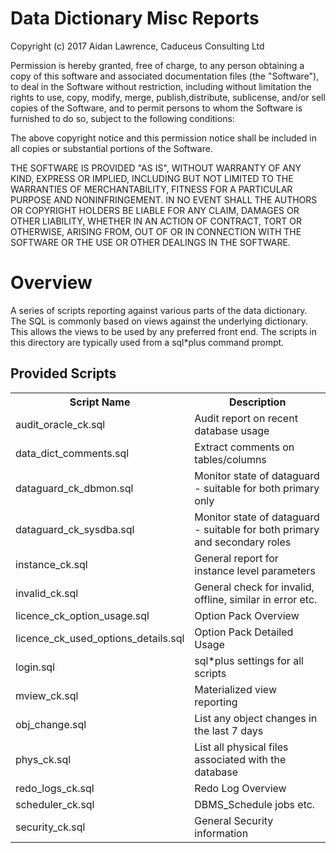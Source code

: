 <H1>Data Dictionary Misc Reports</H1>

Copyright (c) 2017 Aidan Lawrence, Caduceus Consulting Ltd

Permission is hereby granted, free of charge, to any person obtaining a copy of this software and associated documentation files (the "Software"), to deal in the Software without restriction, including without limitation the rights to use, copy, modify, merge, publish,distribute, sublicense, and/or sell copies of the Software, and to permit persons to whom the Software is furnished to do so, subject to the following conditions:

The above copyright notice and this permission notice shall be included in all copies or substantial portions of the Software.

THE SOFTWARE IS PROVIDED "AS IS", WITHOUT WARRANTY OF ANY KIND, EXPRESS OR IMPLIED, INCLUDING BUT NOT LIMITED TO THE WARRANTIES OF MERCHANTABILITY, FITNESS FOR A PARTICULAR PURPOSE AND NONINFRINGEMENT. IN NO EVENT SHALL THE AUTHORS OR COPYRIGHT HOLDERS BE LIABLE FOR ANY CLAIM, DAMAGES OR OTHER LIABILITY, WHETHER IN AN ACTION OF CONTRACT, TORT OR OTHERWISE, ARISING FROM, OUT OF OR IN CONNECTION WITH THE SOFTWARE OR THE USE OR OTHER DEALINGS IN THE SOFTWARE.

<H1>Overview</H1>

A series of scripts reporting against various parts of the data dictionary. The SQL is commonly based on views against the underlying dictionary. This allows the views to be used by any preferred front end. The scripts in this directory are typically used from a sql*plus command prompt. 

<H2>Provided Scripts</H2>

<table style="width:100%">
<tr><th width=30%>Script Name</th><th width=70%>Description</th></tr>
<tr><td>audit_oracle_ck.sql</td><td>Audit report on recent database usage</td></tr>
<tr><td>data_dict_comments.sql</td><td>Extract comments on tables/columns</td></tr>
<tr><td>dataguard_ck_dbmon.sql</td><td>Monitor state of dataguard - suitable for both primary only</td></tr>
<tr><td>dataguard_ck_sysdba.sql</td><td>Monitor state of dataguard - suitable for both primary and secondary roles</td></tr>
<tr><td>instance_ck.sql</td><td>General report for instance level parameters</td></tr>
<tr><td>invalid_ck.sql</td><td>General check for invalid, offline, similar in error etc.</td></tr>
<tr><td>licence_ck_option_usage.sql</td><td>Option Pack Overview</td></tr>
<tr><td>licence_ck_used_options_details.sql</td><td>Option Pack Detailed Usage</td></tr>
<tr><td>login.sql</td><td>sql*plus settings for all scripts</td></tr>
<tr><td>mview_ck.sql</td><td>Materialized view reporting</td></tr>
<tr><td>obj_change.sql</td><td>List any object changes in the last 7 days</td></tr>
<tr><td>phys_ck.sql</td><td>List all physical files associated with the database</td></tr>
<tr><td>redo_logs_ck.sql</td><td>Redo Log Overview</td></tr>
<tr><td>scheduler_ck.sql</td><td>DBMS_Schedule jobs etc.</td></tr>
<tr><td>security_ck.sql</td><td>General Security information</td></tr>
</table>

